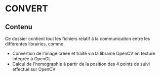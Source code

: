 # CONVERT

## Contenu

Ce dossier contient tout les fichiers relatif à la communication entre les différentes librairies, comme:
- Convertion de l'image créee et traité via la librairie OpenCV en texture intégrée à OpenGL
- Calcul de l'homographie à partir de la position des 4 points de suivi effectué sur OpenCV